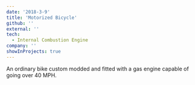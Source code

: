 ```yaml
---
date: '2018-3-9'
title: 'Motorized Bicycle'
github: ''
external: ''
tech:
  - Internal Combustion Engine
company: ''
showInProjects: true
---
```


An ordinary bike custom modded and fitted with a gas engine capable of going over 40 MPH.
